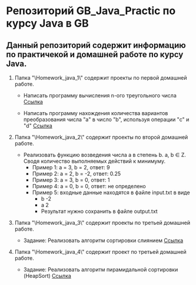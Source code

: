 # Репозиторий GB_Java_Practic по курсу Java в GB

## Данный репозиторий содержит информацию по практичекой и домашней работе по курсу Java.

1. Папка "\Homework_java_1\\" содержит проекты по первой домашней работе.

    +  Написать программу вычисления n-ого треугольного числа [Cсылка](https://github.com/ColdSun93/GB_Java_Practic/blob/main/Homework_java_1/hw_1.java "проект") 
    
    +  Написать программу нахождения количества вариантов преобразования числа "a" в число "b", используя операции "c" и "d" [Cсылка](https://github.com/ColdSun93/GB_Java_Practic/blob/main/Homework_java_1/hw_robot.java "проект")

2. Папка "\Homework_java_2\\" содержит проекты по второй домашней работе. 
    +  Реализовать функцию возведения числа а в степень b. a, b ∈ Z. Сводя количество выполняемых действий к минимуму. 
        +   Пример 1: а = 3, b = 2, ответ: 9 
        +   Пример 2: а = 2, b = -2, ответ: 0.25
        +   Пример 3: а = 3, b = 0, ответ: 1
        +   Пример 4: а = 0, b = 0, ответ: не определено
        +   Пример 5: входные данные находятся в файле input.txt в виде 
            +   b -2 
            +   a 2
            +   Результат нужно сохранить в файле output.txt

3. Папка "\Homework_java_3\\" содержит проекты по третьей домашней работе.
    +  Задание: Реализовать алгоритм сортировки слиянием [Cсылка](https://github.com/ColdSun93/GB_Java_Practic/blob/main/Homework_java_3/hw_sl.java "Алгоритм слияния")

4. Папка "\Homework_java_4\\" содержит проект по третьей домашней работе.
    +  Задание: Реализовать алгоритм пирамидальной сортировки (HeapSort) [Cсылка](https:// "Алгоритм слияния")


    

